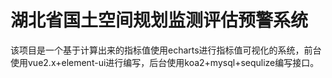 # 湖北省国土空间规划监测评估预警系统

该项目是一个基于计算出来的指标值使用echarts进行指标值可视化的系统，前台使用vue2.x+element-ui进行编写，后台使用koa2+mysql+sequlize编写接口。
